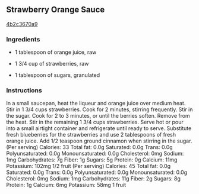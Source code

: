 ## Strawberry Orange Sauce

[4b2c3670a9](http://www.epicurious.com/recipes/food/views/strawberry-orange-sauce-391971)

### Ingredients

 - 1 tablespoon of orange juice, raw

 - 1 3/4 cup of strawberries, raw

 - 1 tablespoon of sugars, granulated

### Instructions

In a small saucepan, heat the liqueur and orange juice over medium heat. Stir in 1 3/4 cups strawberries. Cook for 2 minutes, stirring frequently. Stir in the sugar. Cook for 2 to 3 minutes, or until the berries soften. Remove from the heat. Stir in the remaining 1 3/4 cups strawberries. Serve hot or pour into a small airtight container and refrigerate until ready to serve. Substitute fresh blueberries for the strawberries and use 2 tablespoons of fresh orange juice. Add 1/2 teaspoon ground cinnamon when stirring in the sugar. (Per serving) Calories: 33 Total fat: 0.0g Saturated: 0.0g Trans: 0.0g Polyunsaturated: 0.0g Monounsaturated: 0.0g Cholesterol: 0mg Sodium: 1mg Carbohydrates: 7g Fiber: 1g Sugars: 5g Protein: 0g Calcium: 11mg Potassium: 102mg 1/2 fruit (Per serving) Calories: 45 Total fat: 0.0g Saturated: 0.0g Trans: 0.0g Polyunsaturated: 0.0g Monounsaturated: 0.0g Cholesterol: 0mg Sodium: 1mg Carbohydrates: 11g Fiber: 2g Sugars: 8g Protein: 1g Calcium: 6mg Potassium: 58mg 1 fruit